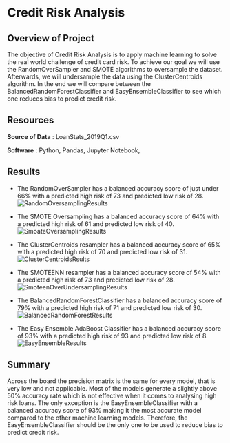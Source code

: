 # Credit Risk Analysis

## Overview of Project
The objective of Credit Risk Analysis is to apply machine learning to solve the real world challenge of credit card risk. To achieve our goal we will use the RandomOverSampler and SMOTE algorithms to oversample the dataset. Afterwards, we will undersample the data using the ClusterCentroids algorithm. In the end we will compare between the BalancedRandomForestClassifier and EasyEnsembleClassifier to see which one reduces bias to predict credit risk.
## Resources
**Source of Data** : LoanStats_2019Q1.csv 

**Software** : Python, Pandas, Jupyter Notebook,

## Results

- The RandomOverSampler has a balanced accuracy score of just under 66% with a predicted high risk of 73 and predicted low risk of 28. ![RandomOversamplingResults](https://user-images.githubusercontent.com/82983000/129909679-191b1836-c275-4cb5-9328-a468d9fe3225.png)

- The SMOTE Oversampling has a balanced accuracy score of 64% with a predicted high risk of 61 and predicted low risk of 40. ![SmoateOversamplingResults](https://user-images.githubusercontent.com/82983000/129909890-6562e04c-6082-4162-9283-fc9977a6516b.png)
- The ClusterCentroids resampler has a balanced accuracy score of 65% with a predicted high risk of 70 and predicted low risk of 31. ![ClusterCentroidsRsults](https://user-images.githubusercontent.com/82983000/129910050-15102f0c-1d1f-4615-a899-e0b69c30fe01.png)
- The SMOTEENN resampler has a balanced accuracy score of 54% with a predicted high risk of 73 and predicted low risk of 28. ![SmoteenOverUndersamplingResults](https://user-images.githubusercontent.com/82983000/129910274-138a30ad-f72b-4aaf-b8ec-8d8ff80492d6.png)
- The BalancedRandomForestClassifier has a balanced accuracy score of 79% with a predicted high risk of 71 and predicted low risk of 30. ![BalancedRandomForestResults](https://user-images.githubusercontent.com/82983000/129910544-30c3b2e7-415c-4331-8699-192cf9dd6fd2.png)
- The Easy Ensemble AdaBoost Classifier has a balanced accuracy score of 93% with a predicted high risk of 93 and predicted low risk of 8. ![EasyEnsembleResults](https://user-images.githubusercontent.com/82983000/129910674-9bafdc91-1df7-4bbb-8ac9-1614777e16a4.png)


## Summary
Across the board the precision matrix is the same for every model, that is very low and not applicable. Most of the models generate a slightly above 50% accuracy rate which is not effective when it comes to analysing high risk loans. The only exception is the EasyEnsembleClassifier with a balanced accuracy score of 93% making it the most accurate model compared to the other machine learning models. Therefore, the EasyEnsembleClassifier should be the only one to be used to reduce bias to predict credit risk. 

